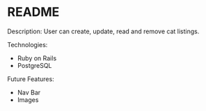 # README
Description:
User can create, update, read and remove cat listings.

Technologies:
- Ruby on Rails
- PostgreSQL

Future Features:
- Nav Bar
- Images
